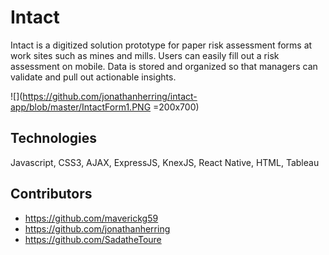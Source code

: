 # Intact

Intact is a digitized solution prototype for paper risk assessment forms at work sites such as mines and mills. 
Users can easily fill out a risk assessment on mobile. 
Data is stored and organized so that managers can validate and pull out actionable insights.

![](https://github.com/jonathanherring/intact-app/blob/master/IntactForm1.PNG =200x700)

## Technologies
Javascript, CSS3, AJAX, ExpressJS, KnexJS, React Native, HTML, Tableau

## Contributors
* https://github.com/maverickg59
* https://github.com/jonathanherring
* https://github.com/SadatheToure
